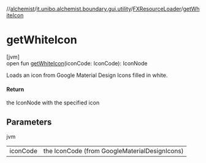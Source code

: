 //[alchemist](../../../index.md)/[it.unibo.alchemist.boundary.gui.utility](../index.md)/[FXResourceLoader](index.md)/[getWhiteIcon](get-white-icon.md)

# getWhiteIcon

[jvm]\
open fun [getWhiteIcon](get-white-icon.md)(iconCode: IconCode): IconNode

Loads an icon from Google Material Design Icons filled in white.

#### Return

the IconNode with the specified icon

## Parameters

jvm

| | |
|---|---|
| iconCode | the IconCode (from GoogleMaterialDesignIcons) |
